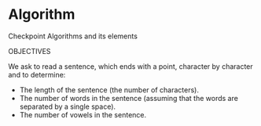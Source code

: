 # Algorithm

Checkpoint Algorithms and its elements

OBJECTIVES

We ask to read a sentence, which ends with a point, character by character and to determine:

- The length of the sentence (the number of characters).
- The number of words in the sentence (assuming that the words are separated by a single space).
- The number of vowels in the sentence.